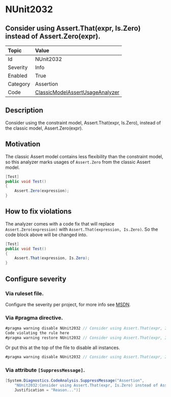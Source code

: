 # NUnit2032
## Consider using Assert.That(expr, Is.Zero) instead of Assert.Zero(expr).

| Topic    | Value
| :--      | :--
| Id       | NUnit2032
| Severity | Info
| Enabled  | True
| Category | Assertion
| Code     | [ClassicModelAssertUsageAnalyzer](https://github.com/nunit/nunit.analyzers/blob/master/src/nunit.analyzers/ClassicModelAssertUsage/ClassicModelAssertUsageAnalyzer.cs)


## Description

Consider using the constraint model, Assert.That(expr, Is.Zero), instead of the classic model, Assert.Zero(expr).

## Motivation

The classic Assert model contains less flexibility than the constraint model,
so this analyzer marks usages of `Assert.Zero` from the classic Assert model.

```csharp
[Test]
public void Test()
{
    Assert.Zero(expression);
}
```

## How to fix violations

The analyzer comes with a code fix that will replace `Assert.Zero(expression)` with
`Assert.That(expression, Is.Zero)`. So the code block above will be changed into.

```csharp
[Test]
public void Test()
{
    Assert.That(expression, Is.Zero);
}
```

<!-- start generated config severity -->
## Configure severity

### Via ruleset file.

Configure the severity per project, for more info see [MSDN](https://msdn.microsoft.com/en-us/library/dd264949.aspx).

### Via #pragma directive.
```C#
#pragma warning disable NUnit2032 // Consider using Assert.That(expr, Is.Zero) instead of Assert.Zero(expr).
Code violating the rule here
#pragma warning restore NUnit2032 // Consider using Assert.That(expr, Is.Zero) instead of Assert.Zero(expr).
```

Or put this at the top of the file to disable all instances.
```C#
#pragma warning disable NUnit2032 // Consider using Assert.That(expr, Is.Zero) instead of Assert.Zero(expr).
```

### Via attribute `[SuppressMessage]`.

```C#
[System.Diagnostics.CodeAnalysis.SuppressMessage("Assertion", 
    "NUnit2032:Consider using Assert.That(expr, Is.Zero) instead of Assert.Zero(expr).",
    Justification = "Reason...")]
```
<!-- end generated config severity -->
